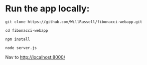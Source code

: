 # Run the app locally: 

`git clone https://github.com/WillRussell/fibonacci-webapp.git`

`cd fibonacci-webapp`

`npm install`

`node server.js`

 Nav to [http://localhost:8000/](http://localhost:8000/)